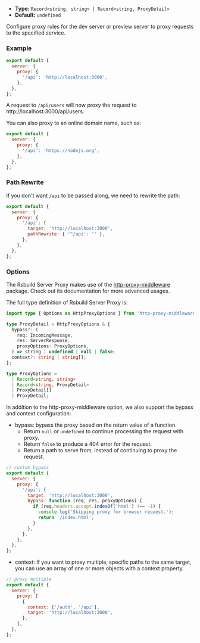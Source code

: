- **Type:** `Record<string, string> | Record<string, ProxyDetail>`
- **Default:** `undefined`

Configure proxy rules for the dev server or preview server to proxy requests to the specified service.

### Example

```js
export default {
  server: {
    proxy: {
      '/api': 'http://localhost:3000',
    },
  },
};
```

A request to `/api/users` will now proxy the request to http://localhost:3000/api/users.

You can also proxy to an online domain name, such as:

```js
export default {
  server: {
    proxy: {
      '/api': 'https://nodejs.org',
    },
  },
};
```

### Path Rewrite

If you don't want `/api` to be passed along, we need to rewrite the path:

```js
export default {
  server: {
    proxy: {
      '/api': {
        target: 'http://localhost:3000',
        pathRewrite: { '^/api': '' },
      },
    },
  },
};
```

### Options

The Rsbuild Server Proxy makes use of the [http-proxy-middleware](https://github.com/chimurai/http-proxy-middleware/tree/2.x) package. Check out its documentation for more advanced usages.

The full type definition of Rsbuild Server Proxy is:

```ts
import type { Options as HttpProxyOptions } from 'http-proxy-middleware';

type ProxyDetail = HttpProxyOptions & {
  bypass?: (
    req: IncomingMessage,
    res: ServerResponse,
    proxyOptions: ProxyOptions,
  ) => string | undefined | null | false;
  context?: string | string[];
};

type ProxyOptions =
  | Record<string, string>
  | Record<string, ProxyDetail>
  | ProxyDetail[]
  | ProxyDetail;
```

In addition to the http-proxy-middleware option, we also support the bypass and context configuration:

- bypass: bypass the proxy based on the return value of a function.
  - Return `null` or `undefined` to continue processing the request with proxy.
  - Return `false` to produce a 404 error for the request.
  - Return a path to serve from, instead of continuing to proxy the request.

```js
// custom bypass
export default {
  server: {
    proxy: {
      '/api': {
        target: 'http://localhost:3000',
        bypass: function (req, res, proxyOptions) {
          if (req.headers.accept.indexOf('html') !== -1) {
            console.log('Skipping proxy for browser request.');
            return '/index.html';
          }
        },
      },
    },
  },
};
```

- context: If you want to proxy multiple, specific paths to the same target, you can use an array of one or more objects with a context property.

```js
// proxy multiple
export default {
  server: {
    proxy: [
      {
        context: ['/auth', '/api'],
        target: 'http://localhost:3000',
      },
    ],
  },
};
```
